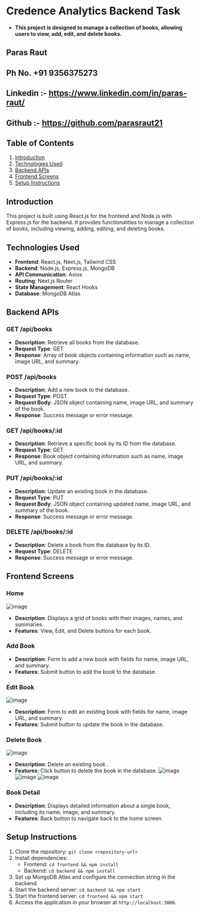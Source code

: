 # Credence Analytics Backend Task

- **This project is designed to manage a collection of books, allowing users to view, add, edit, and delete books.**

## **Paras Raut** 
## **Ph No. +91 9356375273** 
## **Linkedin :- https://www.linkedin.com/in/paras-raut/** 
## **Github :- https://github.com/parasraut21** 


## Table of Contents
1. [Introduction](#introduction)
2. [Technologies Used](#technologies-used)
3. [Backend APIs](#backend-apis)
4. [Frontend Screens](#frontend-screens)
5. [Setup Instructions](#setup-instructions)

## Introduction

This project is built using React.js for the frontend and Node.js with Express.js for the backend. It provides functionalities to manage a collection of books, including viewing, adding, editing, and deleting books.

## Technologies Used

- **Frontend**: React.js, Next.js, Tailwind CSS
- **Backend**: Node.js, Express.js, MongoDB
- **API Communication**: Axios
- **Routing**: Next.js Router
- **State Management**: React Hooks
- **Database**: MongoDB Atlas

## Backend APIs

### GET /api/books

- **Description**: Retrieve all books from the database.
- **Request Type**: GET
- **Response**: Array of book objects containing information such as name, image URL, and summary.

### POST /api/books

- **Description**: Add a new book to the database.
- **Request Type**: POST
- **Request Body**: JSON object containing name, image URL, and summary of the book.
- **Response**: Success message or error message.

### GET /api/books/:id

- **Description**: Retrieve a specific book by its ID from the database.
- **Request Type**: GET
- **Response**: Book object containing information such as name, image URL, and summary.

### PUT /api/books/:id

- **Description**: Update an existing book in the database.
- **Request Type**: PUT
- **Request Body**: JSON object containing updated name, image URL, and summary of the book.
- **Response**: Success message or error message.

### DELETE /api/books/:id

- **Description**: Delete a book from the database by its ID.
- **Request Type**: DELETE
- **Response**: Success message or error message.

## Frontend Screens

### Home
![image](https://github.com/parasraut21/Paras_Raut_Credence_Analytics_Task/assets/111653346/aa07c780-8223-48e1-b1d4-ba2f3a89415e)

- **Description**: Displays a grid of books with their images, names, and summaries.
- **Features**: View, Edit, and Delete buttons for each book.
  
### Add Book

- **Description**: Form to add a new book with fields for name, image URL, and summary.
- **Features**: Submit button to add the book to the database.

### Edit Book
![image](https://github.com/parasraut21/Paras_Raut_Credence_Analytics_Task/assets/111653346/ce9b2b46-b06b-4b74-80e1-ef8da45d8b98)

- **Description**: Form to edit an existing book with fields for name, image URL, and summary.
- **Features**: Submit button to update the book in the database.

### Delete Book
![image](https://github.com/parasraut21/Paras_Raut_Credence_Analytics_Task/assets/111653346/ce9b2b46-b06b-4b74-80e1-ef8da45d8b98)

- **Description**: Delete an existing book .
- **Features**: Click button to delete the book in the database.
![image](https://github.com/parasraut21/Paras_Raut_Credence_Analytics_Task/assets/111653346/299cb625-6fd8-4c84-9106-5530f2647c2b)
![image](https://github.com/parasraut21/Paras_Raut_Credence_Analytics_Task/assets/111653346/86950682-ef22-423f-a802-136605c51d6a)
![image](https://github.com/parasraut21/Paras_Raut_Credence_Analytics_Task/assets/111653346/3f952889-fe84-49da-8be5-631c2fc3ad73)


### Book Detail

- **Description**: Displays detailed information about a single book, including its name, image, and summary.
- **Features**: Back button to navigate back to the home screen.

## Setup Instructions

1. Clone the repository: `git clone <repository-url>`
2. Install dependencies:
   - Frontend: `cd frontend && npm install`
   - Backend: `cd backend && npm install`
3. Set up MongoDB Atlas and configure the connection string in the backend.
4. Start the backend server: `cd backend && npm start`
5. Start the frontend server: `cd frontend && npm start`
6. Access the application in your browser at `http://localhost:3000`.


